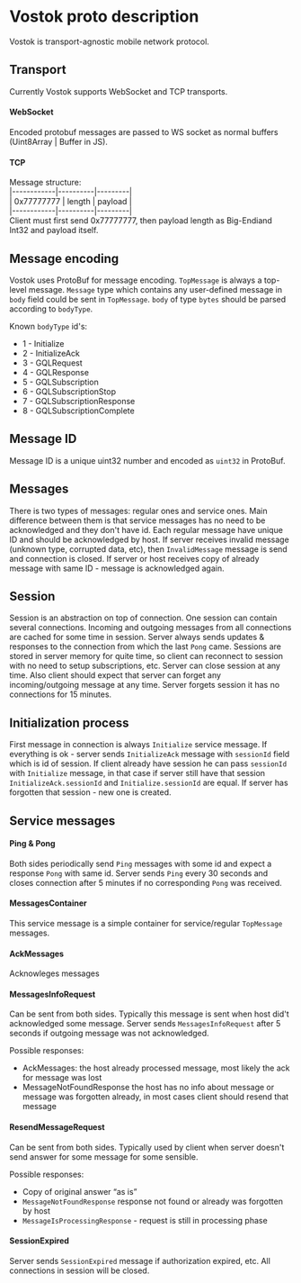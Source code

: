 # Vostok proto description

Vostok is transport-agnostic mobile network protocol.

## Transport
Currently Vostok supports WebSocket and TCP transports.

#### WebSocket
Encoded protobuf messages are passed to WS socket as normal buffers (Uint8Array | Buffer in JS).

#### TCP
Message structure:\
|------------|----------|---------|\
| 0x77777777 |  length  | payload |\
|------------|----------|---------|\
Client must first send 0x77777777, then payload length as Big-Endiand Int32 and payload itself. 
 
## Message encoding
Vostok uses ProtoBuf for message encoding.
`TopMessage` is always a top-level message.
`Message` type which contains any user-defined message in `body` field could be sent in `TopMessage`.
`body` of type `bytes` should be parsed according to `bodyType`.

Known `bodyType` id's:

- 1 - Initialize
- 2 - InitializeAck
- 3 - GQLRequest
- 4 - GQLResponse
- 5 - GQLSubscription
- 6 - GQLSubscriptionStop
- 7 - GQLSubscriptionResponse
- 8 - GQLSubscriptionComplete

## Message ID
Message ID is a unique uint32 number and encoded as `uint32` in ProtoBuf.

## Messages
There is two types of messages: regular ones and service ones.
Main difference between them is that service messages has no need to be acknowledged and they don't have id.
Each regular message have unique ID and should be acknowledged by host.
If server receives invalid message (unknown type, corrupted data, etc), then `InvalidMessage` message is send and connection is closed.
If server or host receives copy of already message with same ID - message is acknowledged again.

## Session
Session is an abstraction on top of connection. One session can contain several connections.
Incoming and outgoing messages from all connections are cached for some time in session.
Server always sends updates & responses to the connection from which the last `Pong` came.
Sessions are stored in server memory for quite time, so client can reconnect to session with no need to setup subscriptions, etc.
Server can close session at any time. Also client should expect that server can forget any incoming/outgoing message at any time.
Server forgets session it has no connections for 15 minutes.

## Initialization process
First message in connection is always `Initialize` service message. 
If everything is ok - server sends `InitializeAck` message with `sessionId` field which is id of session.
If client already have session he can pass `sessionId` with `Initialize` message, in that case if server still have that session `InitializeAck.sessionId` and `Initialize.sessionId` are equal.
If server has forgotten that session - new one is created.
 
## Service messages
 
#### Ping & Pong
Both sides periodically send `Ping` messages with some id and expect a response `Pong` with same id.
Server sends `Ping` every 30 seconds and closes connection after 5 minutes if no corresponding `Pong` was received. 

#### MessagesContainer
This service message is a simple container for service/regular `TopMessage` messages.

#### AckMessages
Acknowleges messages

#### MessagesInfoRequest

Can be sent from both sides. Typically this message is sent when host did't acknowledged some message.
Server sends `MessagesInfoRequest` after 5 seconds if outgoing message was not acknowledged.

Possible responses: 

- AckMessages: the host already processed message, most likely the ack for message was lost
- MessageNotFoundResponse the host has no info about message or message was forgotten already, in most cases client should resend that message

#### ResendMessageRequest
Can be sent from both sides. Typically used by client when server doesn't send answer for some message for some sensible.

Possible responses:
- Copy of original answer “as is”
- `MessageNotFoundResponse` response not found or already was forgotten by host
- `MessageIsProcessingResponse` - request is still in processing phase 

#### SessionExpired
Server sends `SessionExpired` message if authorization expired, etc. All connections in session will be closed.
